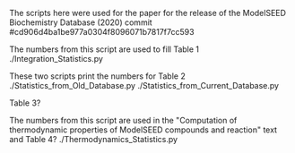 The scripts here were used for the paper for the release of the ModelSEED Biochemistry Database (2020)
commit #cd906d4ba1be977a0304f8096071b7817f7cc593

The numbers from this script are used to fill Table 1
./Integration_Statistics.py

These two scripts print the numbers for Table 2
./Statistics_from_Old_Database.py
./Statistics_from_Current_Database.py

Table 3?

The numbers from this script are used in the "Computation of thermodynamic properties of ModelSEED compounds and reaction" text and Table 4?
./Thermodynamics_Statistics.py